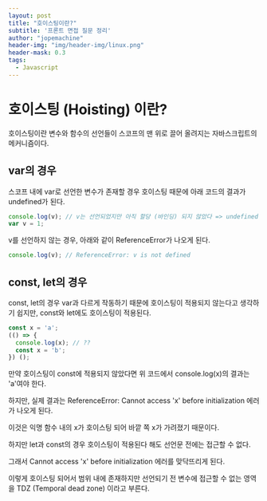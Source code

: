 ```yaml
---
layout: post
title: "호이스팅이란?"
subtitle: '프론트 면접 질문 정리'
author: "jopemachine"
header-img: "img/header-img/linux.png"
header-mask: 0.3
tags:
  - Javascript
---
```


# 호이스팅 (Hoisting) 이란?

호이스팅이란 변수와 함수의 선언들이 스코프의 맨 위로 끌어 올려지는 자바스크립트의 메커니즘이다.

## var의 경우

스코프 내에 var로 선언한 변수가 존재할 경우 호이스팅 때문에 아래 코드의 결과가 undefined가 된다.

```jsx
console.log(v); // v는 선언되었지만 아직 할당 (바인딩) 되지 않았다 => undefined
var v = 1;
```

v를 선언하지 않는 경우, 아래와 같이 ReferenceError가 나오게 된다.

```jsx
console.log(v); // ReferenceError: v is not defined
```

## const, let의 경우

const, let의 경우 var과 다르게 작동하기 때문에 호이스팅이 적용되지 않는다고 생각하기 쉽지만, const와 let에도 호이스팅이 적용된다.

```jsx
const x = 'a';
(() => {
  console.log(x); // ??
  const x = 'b';
}) ();
```

만약 호이스팅이 const에 적용되지 않았다면 위 코드에서 console.log(x)의 결과는 'a'여야 한다.

하지만, 실제 결과는 ReferenceError: Cannot access 'x' before initialization 에러가 나오게 된다.

이것은 익명 함수 내의 x가 호이스팅 되어 바깥 쪽 x가 가려졌기 때문이다.

하지만 let과 const의 경우 호이스팅이 적용된다 해도 선언문 전에는 접근할 수 없다.

그래서 Cannot access 'x' before initialization 에러를 맞닥뜨리게 된다.

이렇게 호이스팅 되어서 범위 내에 존재하지만 선언되기 전 변수에 접근할 수 없는 영역을 TDZ (Temporal dead zone) 이라고 부른다.